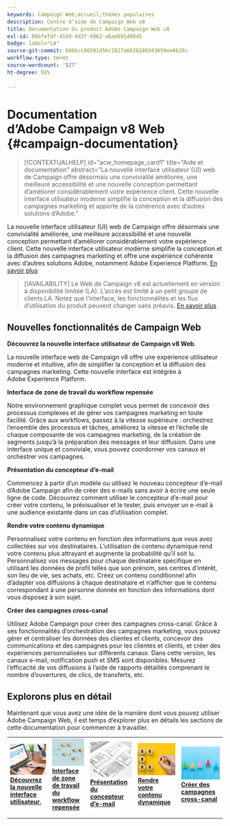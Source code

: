 ```yaml
---
keywords: Campaign Web;accueil;thèmes populaires
description: Centre d’aide de Campaign Web v8
title: Documentation du produit Adobe Campaign Web v8
exl-id: 86bfefdf-41b9-4d3f-9962-a6ae69140845
badge: label="LA"
source-git-commit: 686bcc06591d56c2827a6826286503659ee6b26c
workflow-type: tm+mt
source-wordcount: '527'
ht-degree: 92%

---
```


# Documentation d’Adobe Campaign v8 Web {#campaign-documentation}

>[!CONTEXTUALHELP]
>id="acw_homepage_card1"
>title="Aide et documentation"
>abstract="La nouvelle interface utilisateur (UI) web de Campaign offre désormais une convivialité améliorée, une meilleure accessibilité et une nouvelle conception permettant d’améliorer considérablement votre expérience client. Cette nouvelle interface utilisateur moderne simplifie la conception et la diffusion des campagnes marketing et apporte de la cohérence avec d’autres solutions d’Adobe."

La nouvelle interface utilisateur (UI) web de Campaign offre désormais une convivialité améliorée, une meilleure accessibilité et une nouvelle conception permettant d’améliorer considérablement votre expérience client. Cette nouvelle interface utilisateur moderne simplifie la conception et la diffusion des campagnes marketing et offre une expérience cohérente avec d’autres solutions Adobe, notamment Adobe Experience Platform. [En savoir plus](get-started/get-started.md)

>[!AVAILABILITY]
> Le Web de Campaign v8 est actuellement en version à disponibilité limitée (LA). L’accès est limité à un petit groupe de clients LA. Notez que l’interface, les fonctionnalités et les flux d’utilisation du produit peuvent changer sans préavis. [En savoir plus](rn/whats-new.md)

## Nouvelles fonctionnalités de Campaign Web

**Découvrez la nouvelle interface utilisateur de Campaign v8 Web**.

La nouvelle interface web de Campaign v8 offre une expérience utilisateur moderne et intuitive, afin de simplifier la conception et la diffusion des campagnes marketing. Cette nouvelle interface est intégrée à Adobe Experience Platform.

**Interface de zone de travail du workflow repensée**

Notre environnement graphique complet vous permet de concevoir des processus complexes et de gérer vos campagnes marketing en toute facilité. Grâce aux workflows, passez à la vitesse supérieure : orchestrez l’ensemble des processus et tâches, améliorez la vitesse et l’échelle de chaque composante de vos campagnes marketing, de la création de segments jusqu’à la préparation des messages et leur diffusion. Dans une interface unique et conviviale, vous pouvez coordonner vos canaux et orchestrer vos campagnes.

**Présentation du concepteur d’e-mail**

Commencez à partir d’un modèle ou utilisez le nouveau concepteur d’e-mail d’Adobe Campaign afin de créer des e-mails sans avoir à écrire une seule ligne de code. Découvrez comment utiliser le concepteur d’e-mail pour créer votre contenu, le prévisualiser et le tester, puis envoyer un e-mail à une audience existante dans un cas d’utilisation complet.

**Rendre votre contenu dynamique**

Personnalisez votre contenu en fonction des informations que vous avez collectées sur vos destinataires. L’utilisation de contenu dynamique rend votre contenu plus attrayant et augmente la probabilité qu’il soit lu. Personnalisez vos messages pour chaque destinataire spécifique en utilisant les données de profil telles que son prénom, ses centres d’intérêt, son lieu de vie, ses achats, etc. Créez un contenu conditionnel afin d’adapter vos diffusions à chaque destinataire et n’afficher que le contenu correspondant à une personne donnée en fonction des informations dont vous disposez à son sujet.

**Créer des campagnes cross-canal**

Utilisez Adobe Campaign pour créer des campagnes cross-canal. Grâce à ses fonctionnalités d’orchestration des campagnes marketing, vous pouvez gérer et centraliser les données des clientes et clients, concevoir des communications et des campagnes pour les clientes et clients, et créer des expériences personnalisées sur différents canaux. Dans cette version, les canaux e-mail, notification push et SMS sont disponibles. Mesurez l’efficacité de vos diffusions à l’aide de rapports détaillés comprenant le nombre d’ouvertures, de clics, de transferts, etc.

## Explorons plus en détail

Maintenant que vous avez une idée de la manière dont vous pouvez utiliser Adobe Campaign Web, il est temps d’explorer plus en détails les sections de cette documentation pour commencer à travailler.

<table style="table-layout:fixed"><tr style="border: 0;">
<td>
<a href="get-started/user-interface.md">
<img alt="Nouvelle interface utilisateur" src="assets/do-not-localize/menu-ui.jpeg">
</a>
<div><a href="get-started/user-interface.md"><strong>Découvrez la nouvelle interface utilisateur</strong>.
</div>
<p>
</td>
<td>
<a href="workflows/gs-workflows.md">
<img alt="Validation" src="assets/do-not-localize/menu-workflows.jpeg">
</a>
<div>
<a href="workflows/gs-workflows.md"><strong>Interface de zone de travail du workflow repensée</strong></a>
</div>
<p>
</td>
<td>
<a href="content/get-started-email-designer.md">
<img alt="Peu fréquent" src="assets/do-not-localize/menu-design.jpg">
</a>
<div>
<a href="content/get-started-email-designer.md"><strong>Présentation du concepteur d’e-mail</strong></a>
</div>
<p></td>
<td>
<a href="personalization/gs-personalization.md">
<img alt="Audiences" src="assets/do-not-localize/menu-dynamic.jpg">
</a>
<div>
<a href="personalization/gs-personalization.md"><strong>Rendre votre contenu dynamique</strong></a>
</div>
<p>
</td>
<td>
<a href="campaigns/gs-campaigns.md">
<img alt="Validation" src="assets/do-not-localize/menu-campaign.jpeg">
</a>
<div>
<a href="campaigns/gs-campaigns.md"><strong>Créer des campagnes cross-canal</strong></a>
</div>
<p>
</td>
</tr></table>

<!--
<table style="table-layout:fixed">
<tr style="border: 0;"><td width="30%"><a href="get-started/user-interface.md">
<img alt="new UI" src="assets/do-not-localize/menu-ui.jpeg" width="150px">
</a></td><td>Discover Campaign Web new user interface, latest improvements, key capabilities. Learn how to use them to build cross-channel campaigns for your audiences. With its user-friendly features, Campaign helps you streamline personalized cross-channel campaign creation process, drive results, and gain a competitive edge.</td></tr>
<tr style="border: 0;"><td width="30%"><a href="get-started/user-interface.md">
<img alt="new UI" src="assets/do-not-localize/menu-workflows.jpeg" width="150px">
</a></td><td>Our comprehensive graphical canvas makes it easy for you to design processes such as segmentation, campaign execution, and more. With this advanced tool at your fingertips, you can streamline your workflow and elevate your campaigns.</td></tr>
<tr style="border: 0;"><td width="30%"><a href="get-started/user-interface.md">
<img alt="new UI" src="assets/do-not-localize/menu-design.jpg" width="150px">
</a></td><td>Start from a template, or use Adobe Campaign's new Email Designer to create emails without having to write a single line of code. Learn how to use the Email Designer to create your content, preview and test it, and send an email to an existing audience in an end-to-end use case.</td></tr>
<tr style="border: 0;"><td width="30%"><a href="get-started/user-interface.md">
<img alt="new UI" src="assets/do-not-localize/menu-dynamic.jpg" width="150px">
</a></td><td>Create conditional content to define dynamic personalization based on the recipient's profile, automatically replacing text blocks and images when certain conditions are met. This feature can take your campaigns to new heights and deliver highly targeted, personalized experiences to your audience</td></tr>
<tr style="border: 0;"><td width="30%"><a href="get-started/user-interface.md">
<img alt="new UI" src="assets/do-not-localize/menu-campaign.jpeg" width="150px">
</a></td><td>Adobe Campaign capabilities help you manage centralized customer data, design customer communications and campaigns, and create personalized experiences across different channels: Email, Push and SMS.</td></tr>
</table>
-->









